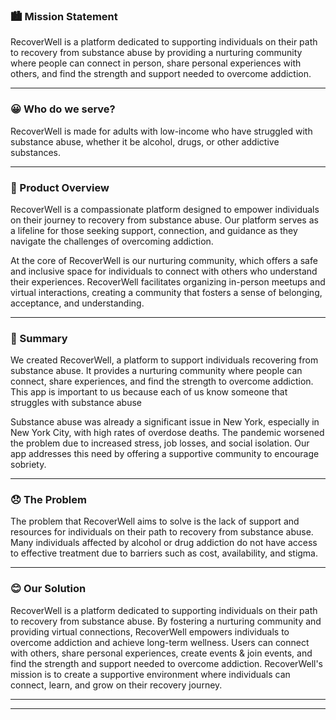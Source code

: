 
### 🏙️  Mission Statement 
RecoverWell is a platform dedicated to supporting individuals on their path to recovery from substance abuse by providing a nurturing community where people can connect in person, share personal experiences with others, and find the strength and support needed to overcome addiction. 

___

### 😀 Who do we serve?
RecoverWell is made for adults with low-income who have struggled with substance abuse, whether it be alcohol, drugs, or other addictive substances. 

____


### 📱 Product Overview
RecoverWell is a compassionate platform designed to empower individuals on their journey to recovery from substance abuse. Our platform serves as a lifeline for those seeking support, connection, and guidance as they navigate the challenges of overcoming addiction.

At the core of RecoverWell is our nurturing community, which offers a safe and inclusive space for individuals to connect with others who understand their experiences. RecoverWell facilitates organizing in-person meetups and virtual interactions, creating a community that fosters a sense of belonging, acceptance, and understanding.

___


### 📝 Summary
We created RecoverWell, a platform to support individuals recovering from substance abuse. It provides a nurturing community where people can connect, share experiences, and find the strength to overcome addiction. This app is important to us because each of us know someone that struggles with substance abuse

Substance abuse was already a significant issue in New York, especially in New York City, with high rates of overdose deaths. The pandemic worsened the problem due to increased stress, job losses, and social isolation. Our app addresses this need by offering a supportive community to encourage sobriety.

___


### 😞 The Problem 
The problem that RecoverWell aims to solve is the lack of support and resources for individuals on their path to recovery from substance abuse. Many individuals affected by alcohol or drug addiction do not have access to effective treatment due to barriers such as cost, availability, and stigma.
___



### 😊 Our Solution
RecoverWell is a platform dedicated to supporting individuals on their path to recovery from substance abuse. By fostering a nurturing community and providing virtual connections, RecoverWell empowers individuals to overcome addiction and achieve long-term wellness. Users can connect with others, share personal experiences, create events & join events, and find the strength and support needed to overcome addiction. RecoverWell's mission is to create a supportive environment where individuals can connect, learn, and grow on their recovery journey.


___




___
